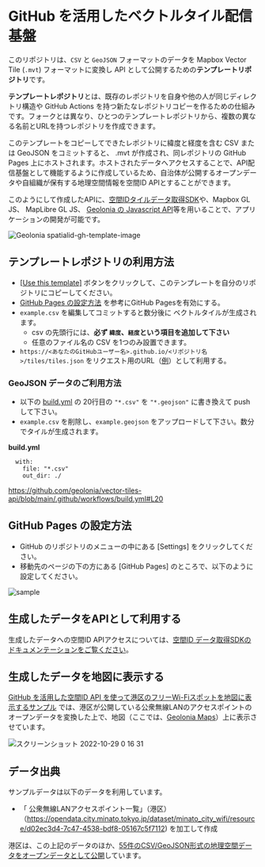 # GitHub を活用したベクトルタイル配信基盤

このリポジトリは、`CSV` と `GeoJSON` フォーマットのデータを Mapbox Vector Tile (`.mvt`) フォーマットに変換し API として公開するための**テンプレートリポジトリ**です。

**テンプレートレポジトリ**とは、既存のレポジトリを自身や他の人が同じディレクトリ構造や GitHub Actions を持つ新たなレポジトリコピーを作るための仕組みです。フォークとは異なり、ひとつのテンプレートレポジトリから、複数の異なる名前とURLを持つレポジトリを作成できます。

このテンプレートをコピーしてできたレポジトリに緯度と経度を含む CSV または GeoJSON をコミットすると、 .mvt が作成され、同レポジトリの GitHub Pages 上にホストされます。ホストされたデータへアクセスすることで、API配信基盤として機能するように作成しているため、自治体が公開するオープンデータや自組織が保有する地理空間情報を空間ID APIとすることができます。

このようにして作成したAPIに、[空間IDタイルデータ取得SDK](https://github.com/geolonia/spatial-id-request-sdk)や、Mapbox GL JS、 MapLibre GL JS、 [Geolonia の Javascript API](https://docs.geolonia.com/)等を用いることで、アプリケーションの開発が可能です。

![Geolonia spatialid-gh-template-image](https://user-images.githubusercontent.com/1124652/198641609-c585dc85-e045-4fcf-89c3-e4adfd0bcfb4.jpg)

## テンプレートレポジトリの利用方法

* [[Use this template]](https://github.com/geolonia/vector-tiles-api/generate) ボタンをクリックして、このテンプレートを自分のリポジトリにコピーしてください。
* [GitHub Pages の設定方法](#github-pages-%E3%81%AE%E8%A8%AD%E5%AE%9A%E6%96%B9%E6%B3%95) を参考にGitHub Pagesを有効にする。
* `example.csv` を編集してコミットすると数分後に ベクトルタイルが生成されます。
  * csv の先頭行には、**必ず `緯度`、`経度`という項目を追加して下さい**
  * 任意のファイル名の CSV を1つのみ設置できます。
* `https://<あなたのGitHubユーザー名>.github.io/<リポジトリ名>/tiles/tiles.json` をリクエスト用のURL（[例](https://geolonia.github.io/vector-tiles-api/tiles/tiles.json)）として利用する。

### GeoJSON データのご利用方法

* 以下の [build.yml](https://github.com/geolonia/vector-tiles-api/blob/main/.github/workflows/build.yml#L20) の 20行目の `"*.csv"` を `"*.geojson"` に書き換えて push して下さい。
* `example.csv` を削除し、`example.geojson` をアップロードして下さい。数分でタイルが生成されます。

**build.yml**
```
  with:
    file: "*.csv"
    out_dir: ./
```

https://github.com/geolonia/vector-tiles-api/blob/main/.github/workflows/build.yml#L20

## GitHub Pages の設定方法

* GitHub のリポジトリのメニューの中にある [Settings] をクリックしてください。
* 移動先のページの下の方にある [GitHub Pages] のところで、以下のように設定してください。

![sample](https://user-images.githubusercontent.com/8760841/195016374-3630ae80-b170-4d87-8e3d-88f5408e7a7b.png)

## 生成したデータをAPIとして利用する

生成したデータへの空間ID APIアクセスについては、[空間ID データ取得SDKのドキュメンテーションをご覧ください](./sdk.md)。

## 生成したデータを地図に表示する

[GitHub を活用した空間ID API を使って港区のフリーWi-Fiスポットを地図に表示するサンプル](https://codepen.io/shinichin/pen/PoaqQKm) では、港区が公開している公衆無線LANのアクセスポイントのオープンデータを変換した上で、地図（ここでは、[Geolonia Maps](https://geolonia.com/maps/)）上に表示させています。

![スクリーンショット 2022-10-29 0 16 31](https://user-images.githubusercontent.com/1124652/198672850-55ec7a2f-8d08-43ff-8594-dd0619f70e04.png)


## データ出典

サンプルデータは以下のデータを利用しています。
- 「 公衆無線LANアクセスポイント一覧」（港区）（https://opendata.city.minato.tokyo.jp/dataset/minato_city_wifi/resource/d02ec3d4-7c47-4538-bdf8-05167c5f7112) を加工して作成

港区は、この上記のデータのほか、[55件のCSV/GeoJSON形式の地理空間データをオープンデータとして公開](https://opendata.city.minato.tokyo.jp/dataset?res_format=GeoJSON)しています。
